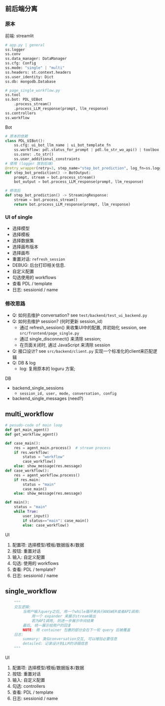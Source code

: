 ## 前后端分离

### 原本
前端: streamlit
```python
# app.py | general
ss.logger
ss.conv
ss.data_manager: DataManager
ss.cfg: Config
ss.mode: "single" | "multi"
ss.headers: st.context.headers
ss.user_identity: Dict
ss.db: mongodb.Database

# page_single_workflow.py
ss.tool
ss.bot: PDL_UIBot
    .process_stream()
    .process_LLM_response(prompt, llm_response)
ss.controllers
ss.workflow
```

Bot
```python
# 原本的依赖
class PDL_UIBot():
    ss.cfg: ui_bot_llm_name | ui_bot_template_fn
    ss.workflow: pdl.status_for_prompt | pdl.to_str_wo_api() | toolbox
    ss.conv: .to_str()
    ss.user_additional_constraints
# 使用 (logger 放到后端)
@retry_wrapper(retry=3, step_name="step_bot_prediction", log_fn=ss.logger.bind(custom=True).error)
def step_bot_prediction() -> BotOutput:
    prompt, stream = bot.process_stream()
    bot_output = bot.process_LLM_response(prompt, llm_response)

# 修改后
def step_bot_prediction() -> StreamingResponse:
    stream = bot.process_stream()
    return bot.process_LLM_response(prompt, llm_response)
```

### UI of single
- 选择模型
- 选择模板
- 选择数据集
- 选择画布版本
- 选择画布
- 重置对话: `refresh_session`
- DEBUG: 后台打印相关信息. 
- 自定义配置
- 勾选使用的 workflows
- 查看 PDL / template
- 日志: sessionid / name

### 修改思路
- Q: 如何去维护 conversation? 
    see `test/backend/test_ui_backend.py`
- Q: 如何去维护 session? (何时更新 session_id)
    - 通过 refresh_session() 来收集UI中的配置, 并初始化 session, see `src/frontend/page_single.py`
    - 通过 single_disconnect() 来清除 session; 
    - 在页面关闭时, 通过 JavaScript 来清除 session
- Q: 接口设计? 
    see `src/backend/client.py` 实现一个标准化的client来匹配逻辑
- Q: DB & log
    - log: 复用原本的 loguru 方案;

DB
- backend_single_sessions
    - `session_id, user, mode, conversation, config`
- backend_single_messages (need?)


## multi_workflow
```python
# pesudo-code of main loop
def get_main_agent()
def get_workflow_agent()

def case_main():
    res = agent_main.process()  # stream process
    if res.workflow:
        status = "workflow"
        case_workflow()
    else: show_message(res.message)
def case_workflow():
    res = agent_workflow.process()
    if res.main:
        status = "main"
        case_main()
    else: show_message(res.message)

def main():
    status = "main"
    while True:
        user_input()
        if status=="main": case_main()
        else: case_workflow()
```

UI
1. 配置项: 选择模型/模板/数据版本/数据
2. 按钮: 重置对话
3. 输入: 自定义配置
4. 勾选: 使用的 workflows
5. 查看: PDL / template?
6. 日志: sessionid / name


## single_workflow
```python
    """ 
    交互逻辑: 
        当用户输入query之后, 用一个while循环来执行ANSWER或者API调用:
            用一个 expander 来展示stream输出
            若为API调用, 则进一步展示中间结果
        最后, 统一展示给用户的回复
        NOTE: 用 container 包裹的部分会在下一轮 query 后被覆盖
    日志:
        summary: 类似conversation交互, 可以增加必要信息
        detailed: 记录设计到LLM的详细信息
    """
```


UI
1. 配置项: 选择模型/模板/数据版本/数据
2. 按钮: 重置对话
3. 输入: 自定义配置
4. 勾选: controllers
5. 查看: PDL / template
6. 日志: sessionid / name
